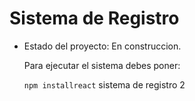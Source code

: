 <h1>Sistema de Registro</h1>

- Estado del proyecto: En construccion.

  Para ejecutar el sistema debes poner:
  
  ```npm installreact```
sistema de registro 2
